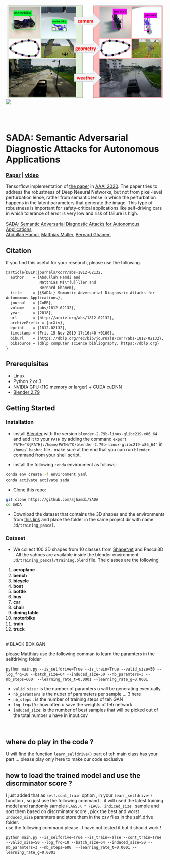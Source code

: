 <img src='.//examples/intro.png' align="right" width=500>
<img src='./some_examples/robustness_out.gif' align="center" width=250>  
<br><br><br><br>

# SADA: Semantic Adversarial Diagnostic Attacks for Autonomous Applications
### [Paper](https://arxiv.org/pdf/1812.02132.pdf) |  [video](https://youtu.be/clguL24kVG0)  <br>
Tensorflow implementation of [the paper](https://arxiv.org/abs/1812.02132) in [AAAI 2020](https://aaai.org/Conferences/AAAI-20/). The paper tries to address the robustness of Deep Neeural Networks, but not from pixel-level perturbation lense, rather from semantic lense in which the perturbation happens in the latent parameters that generate the image. This type of robustness is important for safety-critical applications like self-driving cars in which tolerance of error is very low and risk of failure is high. <br><br>
[SADA: Semantic Adversarial Diagnostic Attacks for Autonomous Applications](https://arxiv.org/pdf/1812.02132.pdf)  
 [Abdullah Hamdi](https://abdullahamdi.com/), [Matthias Muller](https://matthias.pw/), [Bernard Ghanem](http://www.bernardghanem.com/)

## Citation

If you find this useful for your research, please use the following.

```
@article{DBLP:journals/corr/abs-1812-02132,
  author    = {Abdullah Hamdi and
               Matthias M{\"{u}}ller and
               Bernard Ghanem},
  title     = {{SADA:} Semantic Adversarial Diagnostic Attacks for Autonomous Applications},
  journal   = {CoRR},
  volume    = {abs/1812.02132},
  year      = {2018},
  url       = {http://arxiv.org/abs/1812.02132},
  archivePrefix = {arXiv},
  eprint    = {1812.02132},
  timestamp = {Fri, 15 Nov 2019 17:16:40 +0100},
  biburl    = {https://dblp.org/rec/bib/journals/corr/abs-1812-02132},
  bibsource = {dblp computer science bibliography, https://dblp.org}
}
```

## Prerequisites
- Linux 
- Python 2 or 3
- NVIDIA GPU (11G memory or larger) + CUDA cuDNN
- [Blender 2.79](https://www.blender.org/download/releases/2-79/)

## Getting Started
### Installation
- install [Blender](https://www.blender.org/download/releases/2-79/) with the version `blender-2.79b-linux-glibc219-x86_64` and add it to your `PATH` by adding the command `export PATH="${PATH}:/home/PATH/TO/blender-2.79b-linux-glibc219-x86_64"` in `/home/.bashrc` file . make sure at the end that you can run `blender` command from your shell script. 

- install the following `conda` environment as follows: 
```bash
conda env create -f environment.yaml
conda activate activate sada
```
- Clone this repo:
```bash
git clone https://github.com/ajhamdi/SADA
cd SADA
```

- Download the dataset that contains the 3D shapes and the environments from [this link](https://drive.google.com/drive/folders/1IFKOivjYXBQOhnc2WV7E4hipxCtSoB4u?usp=sharing) and place the folder in the same project dir with name `3d/training_pascal`. 


### Dataset
- We collect 100 3D shapes from 10 classes from [ShapeNet](https://www.shapenet.org/) and Pascal3D . All the sahpes are available inside the blender environment `3d/training_pascal/training.blend` file. The classes are the following 
1. **aeroplane** 
1. **bench** 
1. **bicycle**
1. **boat**
1. **bottle** 
1. **bus** 
1. **car** 
1. **chair** 
1. **dining table** 
1. **motorbike** 
1. **train** 
1. **truck** 

<br>
# BLACK BOX GAN

please Matthias use the following comman to learn the paramters in the selfdriving folder 

```
python main.py --is_selfdrive=True --is_train=True --valid_size=50 --log_frq=10 --batch_size=64 --induced_size=50 --nb_paramters=3 --nb_steps=600  --learning_rate_t=0.0001 --learning_rate_g=0.0001
```
* `valid_size` : is the number of paramters u will be generating eventually <br>
* `nb_paramters` is the nuber of parameters per sample ... 3 here <br>
* `nb_steps` : is the number of training steps of teh GAN <br>
* `log_frq=10` : how often u save the weights of teh network<br>
* `induced_size`: is the number of best samples that will be picked out of the total number u have in input.csv <br>
<br><br>
## where do play in the code ?
U will find the function `learn_selfdrive()` part of teh main class has your part ... please play only here to make our code exclusive 
<br>
## how to load the trained model and use the discrminator score ?
I just added that as `self.cont_train` option , in your `learn_selfdrive()` function , so just use the following command .. it will used the latest training model and randomly sample `FLAGS.K * FLAGS. indiced_size ` sample and sort them based on discrminator score , pick the best and worst `Induced_size` paramters and store them in the csv files in the self_drive folder.
<br>
use the following command please.. I have not tested it but it should work !  
```
python main.py --is_selfdrive=True --is_train=False --cont_train=True --valid_size=50 --log_frq=10 --batch_size=64 --induced_size=50 --nb_paramters=3 --nb_steps=600  --learning_rate_t=0.0001 --learning_rate_g=0.0001
```
